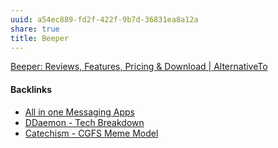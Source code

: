 ```yaml
---
uuid: a54ec889-fd2f-422f-9b7d-36831ea8a12a
share: true
title: Beeper
---
```

[Beeper: Reviews, Features, Pricing & Download | AlternativeTo](https://alternativeto.net/software/beeper/about/)

#### Backlinks

* [All in one Messaging Apps](/e8c4e842-a58c-4418-bad9-fcd3571fae50)
* [DDaemon - Tech Breakdown](/457c6a22-361f-4b4b-9867-809c7c6d0316)
* [Catechism - CGFS Meme Model](/f8a441e8-67b1-4672-9dad-a1ad8ed192a2)